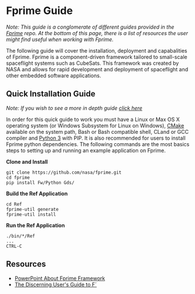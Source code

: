 # Fprime Guide

_Note: This guide is a conglomerate of different guides provided in the [Fprime](https://github.com/nasa/fprime) repo. At the bottom of this page, there is a list of resources the user might find useful when working with Fprime._

The following guide will cover the installation, deployment and capabalities of Fprime. Fprime is a component-driven framework tailored to small-scale spaceflight systems such as CubeSats. This framework was created by NASA and allows for rapid development and deployment of spaceflight and other embedded software applications.

## Quick Installation Guide

_Note: If you wish to see a more in depth guide [click here](/fprime-guide/setup-linux)_

In order for this quick guide to work you must have a Linux or Max OS X operating system (or Windows Subsystem for Linux on Windows), [CMake](https://cmake.org/download/) available on the system path, Bash or Bash compatible shell, CLand or GCC compiler and [Python 3](https://www.python.org/downloads/) with PIP. It is also recommended for users to install Fprime python dependencies. The following commands are the most basics steps to setting up and running an example application on Fprime.

**Clone and Install**
```
git clone https://github.com/nasa/fprime.git
cd fprime
pip install Fw/Python Gds/
```
**Build the Ref Application**
```
cd Ref
fprime-util generate
fprime-util install
```
**Run the Ref Application**
```
./bin/*/Ref
...
CTRL-C
```

## Resources

- [PowerPoint About Fprime Framework](https://github.com/nasa/fprime/blob/master/docs/Architecture/FPrimeSoftwareArchitecture.pdf)
- [The Discerning User's Guide to F´](https://github.com/nasa/fprime/blob/master/docs/UsersGuide/guide.md)

